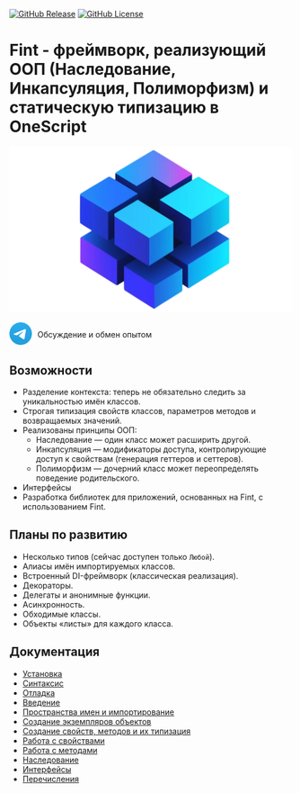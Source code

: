 [![GitHub Release](https://img.shields.io/github/v/release/Macegor/fint)](https://github.com/Macegor/fint/releases)
[![GitHub License](https://img.shields.io/github/license/Macegor/fint)](https://github.com/Macegor/fint/blob/main/LICENSE)

# Fint - фреймворк, реализующий ООП (Наследование, Инкапсуляция, Полиморфизм) и статическую типизацию в OneScript

![Logo](resources/logo.png)

<div style="display: inline-block; vertical-align: middle;"><a href="https://t.me/fint_onescript"><img src="resources/Telegram.png" width="40"></a></div><div style="display: inline-block; vertical-align: middle; margin-left: 10px;">Обсуждение и обмен опытом</div>

## Возможности

- Разделение контекста: теперь не обязательно следить за уникальностью имён классов.
- Строгая типизация свойств классов, параметров методов и возвращаемых значений.
- Реализованы принципы ООП:
  - Наследование — один класс может расширить другой.
  - Инкапсуляция — модификаторы доступа, контролирующие доступ к свойствам (генерация геттеров и сеттеров).
  - Полиморфизм — дочерний класс может переопределять поведение родительского.
- Интерфейсы
- Разработка библиотек для приложений, основанных на Fint, с использованием Fint.

## Планы по развитию

- Несколько типов (сейчас доступен только `Любой`).
- Алиасы имён импортируемых классов.
- Встроенный DI-фреймворк (классическая реализация).
- Декораторы.
- Делегаты и анонимные функции.
- Асинхронность.
- Обходимые классы.
- Объекты «листы» для каждого класса.

## Документация

- [Установка](docs/installation.md)
- [Синтаксис](docs/syntax.md)
- [Отладка](docs/debugging.md)
- [Введение](docs/introduction.md)
- [Пространства имен и импортирование](docs/namespaces.md)
- [Создание экземпляров объектов](docs/instantiation.md)
- [Создание свойств, методов и их типизация](docs/typing.md)
- [Работа с свойствами](docs/properties.md)
- [Работа с методами](docs/methods.md)
- [Наследование](docs/inheritance.md)
- [Интерфейсы](docs/interfaces.md)
- [Перечисления](docs/enumeration.md)
